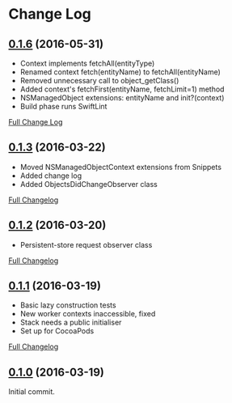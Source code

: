 # Change Log

## [0.1.6](https://github.com/royratcliffe/managedobject/tree/0.1.6) (2016-05-31)

- Context implements fetchAll(entityType)
- Renamed context fetch(entityName) to fetchAll(entityName)
- Removed unnecessary call to object_getClass()
- Added context's fetchFirst(entityName, fetchLimit=1) method
- NSManagedObject extensions: entityName and init?(context)
- Build phase runs SwiftLint

[Full Change Log](https://github.com/royratcliffe/managedobject/compare/0.1.5...0.1.6)

## [0.1.3](https://github.com/royratcliffe/managedobject/tree/0.1.3) (2016-03-22)

- Moved NSManagedObjectContext extensions from Snippets
- Added change log
- Added ObjectsDidChangeObserver class

[Full Changelog](https://github.com/royratcliffe/managedobject/compare/0.1.2...0.1.3)

## [0.1.2](https://github.com/royratcliffe/managedobject/tree/0.1.2) (2016-03-20)

- Persistent-store request observer class

[Full Changelog](https://github.com/royratcliffe/managedobject/compare/0.1.1...0.1.2)

## [0.1.1](https://github.com/royratcliffe/managedobject/tree/0.1.1) (2016-03-19)

- Basic lazy construction tests
- New worker contexts inaccessible, fixed
- Stack needs a public initialiser
- Set up for CocoaPods

[Full Changelog](https://github.com/royratcliffe/managedobject/compare/0.1.0...0.1.1)

## [0.1.0](https://github.com/royratcliffe/managedobject/tree/0.1.0) (2016-03-19)

Initial commit.
